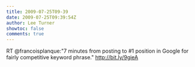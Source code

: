 ```yaml
---
title: 2009-07-25T09-39
date: 2009-07-25T09:39:54Z
author: Lee Turner
showtoc: false
comments: true
---
```


RT @francoisplanque:"7 minutes from posting to #1 position in Google for fairly competitive keyword phrase." http://bit.ly/9gieA


